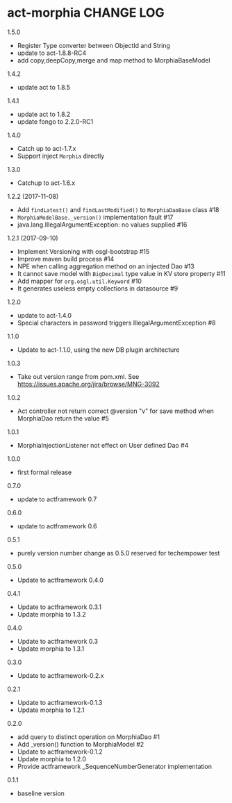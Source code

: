 # act-morphia CHANGE LOG

1.5.0
* Register Type converter between ObjectId and String
* update to act-1.8.8-RC4
* add copy,deepCopy,merge and map method to MorphiaBaseModel

1.4.2
* update act to 1.8.5

1.4.1
* update act to 1.8.2
* update fongo to 2.2.0-RC1

1.4.0
* Catch up to act-1.7.x
* Support inject `Morphia` directly

1.3.0
* Catchup to act-1.6.x

1.2.2 (2017-11-08)
* Add `findLatest()` and `findLastModified()` to `MorphiaDaoBase` class #18
* `MorphiaModelBase._version()` implementation fault #17
* java.lang.IllegalArgumentException: no values supplied #16

1.2.1 (2017-09-10)
* Implement Versioning with osgl-bootstrap #15
* Improve maven build process #14
* NPE when calling aggregation method on an injected Dao #13
* It cannot save model with `BigDecimal` type value in KV store property #11
* Add mapper for `org.osgl.util.Keyword` #10
* It generates useless empty collections in datasource #9 

1.2.0
* update to act-1.4.0
* Special characters in password triggers IllegalArgumentException #8 

1.1.0
- Update to act-1.1.0, using the new DB plugin architecture

1.0.3
- Take out version range from pom.xml. See https://issues.apache.org/jira/browse/MNG-3092

1.0.2
- Act controller not return correct @version "v" for save method when MorphiaDao return the value #5 

1.0.1
- MorphiaInjectionListener not effect on User defined Dao #4 

1.0.0
- first formal release

0.7.0
  - update to actframework 0.7

0.6.0
  - update to actframework 0.6

0.5.1
  - purely version number change as 0.5.0 reserved for techempower test

0.5.0
  - Update to actframework 0.4.0

0.4.1
  - Update to actframework 0.3.1
  - Update morphia to 1.3.2

0.4.0
  - Update to actframework 0.3
  - Update morphia to 1.3.1

0.3.0
  - Update to actframework-0.2.x

0.2.1
  - Update to actframework-0.1.3
  - Update morphia to 1.2.1

0.2.0
  - add query to distinct operation on MorphiaDao #1
  - Add _version() function to MorphiaModel #2
  - Update to actframework-0.1.2
  - Update morphia to 1.2.0
  - Provide actframework _SequenceNumberGenerator implementation

0.1.1
  - baseline version
